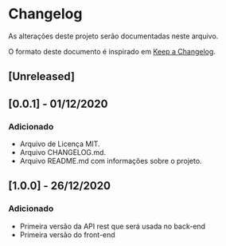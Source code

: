 # Changelog

As alterações deste projeto serão documentadas neste arquivo.

O formato deste documento é inspirado em [Keep a Changelog](https://keepachangelog.com/en/1.0.0/).

## [Unreleased]

## [0.0.1] - 01/12/2020

### Adicionado
  - Arquivo de Licença MIT.
  - Arquivo CHANGELOG.md.
  - Arquivo README.md com informações sobre o projeto.


## [1.0.0] - 26/12/2020

### Adicionado
  - Primeira versão da API rest que será usada no back-end
  - Primeira versão do front-end
